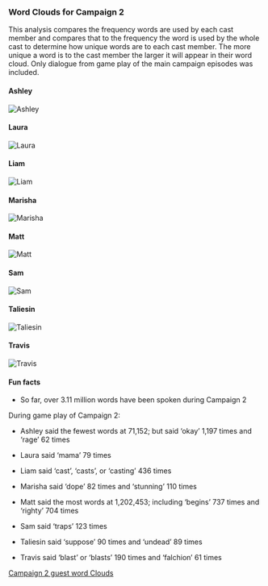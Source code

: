 
### Word Clouds for Campaign 2

This analysis compares the frequency words are used by each cast member
and compares that to the frequency the word is used by the whole cast to
determine how unique words are to each cast member. The more unique a
word is to the cast member the larger it will appear in their word
cloud. Only dialogue from game play of the main campaign episodes was
included.

#### Ashley

![Ashley](https://github.com/KyleOfCanada/CRDialogue/raw/main/plots/wordClouds/C2/C2ASHLEY.png)

#### Laura

![Laura](https://github.com/KyleOfCanada/CRDialogue/raw/main/plots/wordClouds/C2/C2LAURA.png)

#### Liam

![Liam](https://github.com/KyleOfCanada/CRDialogue/raw/main/plots/wordClouds/C2/C2LIAM.png)

#### Marisha

![Marisha](https://github.com/KyleOfCanada/CRDialogue/raw/main/plots/wordClouds/C2/C2MARISHA.png)

#### Matt

![Matt](https://github.com/KyleOfCanada/CRDialogue/raw/main/plots/wordClouds/C2/C2MATT.png)

#### Sam

![Sam](https://github.com/KyleOfCanada/CRDialogue/raw/main/plots/wordClouds/C2/C2SAM.png)

#### Taliesin

![Taliesin](https://github.com/KyleOfCanada/CRDialogue/raw/main/plots/wordClouds/C2/C2TALIESIN.png)

#### Travis

![Travis](https://github.com/KyleOfCanada/CRDialogue/raw/main/plots/wordClouds/C2/C2TRAVIS.png)

#### Fun facts

-   So far, over 3.11 million words have been spoken during Campaign 2

During game play of Campaign 2:

-   Ashley said the fewest words at 71,152; but said ‘okay’ 1,197 times
    and ‘rage’ 62 times

-   Laura said ‘mama’ 79 times

-   Liam said ‘cast’, ‘casts’, or ‘casting’ 436 times

-   Marisha said ‘dope’ 82 times and ‘stunning’ 110 times

-   Matt said the most words at 1,202,453; including ‘begins’ 737 times
    and ‘righty’ 704 times

-   Sam said ‘traps’ 123 times

-   Taliesin said ‘suppose’ 90 times and ‘undead’ 89 times

-   Travis said ‘blast’ or ‘blasts’ 190 times and ‘falchion’ 61 times

[Campaign 2 guest word
Clouds](https://github.com/KyleOfCanada/CRDialogue/blob/main/docs/wordCloudsGuests.md#word-clouds-for-campaign-2-guests)
